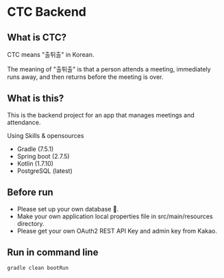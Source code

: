# CTC Backend

## What is CTC?
CTC means "출튀출" in Korean.

The meaning of "출튀출" is
that a person attends a meeting, 
immediately runs away, 
and then returns before the meeting is over.

## What is this?
This is the backend project for an app that manages meetings and attendance.

Using Skills & opensources 
- Gradle (7.5.1)
- Spring boot (2.7.5)
- Kotlin (1.7.10)
- PostgreSQL (latest)

## Before run
- Please set up your own database :pray:.
- Make your own application local properties file in src/main/resources directory.
- Please get your own OAuth2 REST API Key and admin key from Kakao.


## Run in command line
```shell
gradle clean bootRun
```